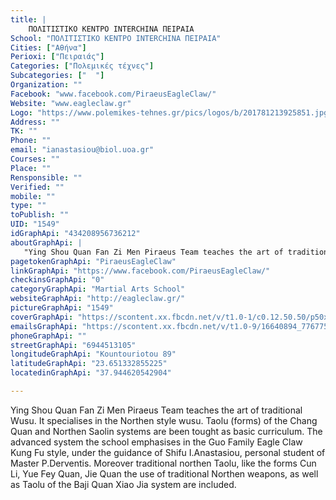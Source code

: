 ```yaml
---
title: |
    ΠΟΛΙΤΙΣΤΙΚΟ ΚΕΝΤΡΟ INTERCHINA ΠΕΙΡΑΙΑ
School: "ΠΟΛΙΤΙΣΤΙΚΟ ΚΕΝΤΡΟ INTERCHINA ΠΕΙΡΑΙΑ"
Cities: ["Αθήνα"]
Perioxi: ["Πειραιάς"]
Categories: ["Πολεμικές τέχνες"]
Subcategories: ["  "]
Organization: ""
Facebook: "www.facebook.com/PiraeusEagleClaw/"
Website: "www.eagleclaw.gr"
Logo: "https://www.polemikes-tehnes.gr/pics/logos/b/201781213925851.jpg"
Address: ""
TK: ""
Phone: ""
email: "ianastasiou@biol.uoa.gr"
Courses: ""
Place: ""
Rensponsible: ""
Verified: ""
mobile: ""
type: ""
toPublish: ""
UID: "1549"
idGraphApi: "434208956736212"
aboutGraphApi: | 
   "Ying Shou Quan Fan Zi Men Piraeus Team teaches the art of traditional Guo Family Eagle Claw and Northern Shaolin style Wusu."
pagetokenGraphApi: "PiraeusEagleClaw"
linkGraphApi: "https://www.facebook.com/PiraeusEagleClaw/"
checkinsGraphApi: "0"
categoryGraphApi: "Martial Arts School"
websiteGraphApi: "http://eagleclaw.gr/"
pictureGraphApi: "1549"
coverGraphApi: "https://scontent.xx.fbcdn.net/v/t1.0-1/c0.12.50.50/p50x50/16508411_776738685816569_7951015152918983959_n.jpg?oh=852e4cb401c3ae24a2455275d02400ba&amp;oe=5B40186E"
emailsGraphApi: "https://scontent.xx.fbcdn.net/v/t1.0-9/16640894_776775312479573_6423138756447706312_n.jpg?oh=4928612812ab70713d4a145c52adfff7&amp;oe=5AFF806C"
phoneGraphApi: ""
streetGraphApi: "6944513105"
longitudeGraphApi: "Kountouriotou 89"
latitudeGraphApi: "23.651332855225"
locatedinGraphApi: "37.944620542904"

---
```


Ying Shou Quan Fan Zi Men Piraeus Team teaches the art of traditional Wusu. It specialises in the Northen style wusu. Taolu (forms) of the Chang Quan and Northen Saolin systems are been tought as basic curriculum. The advanced system the school emphasises in the Guo Family Eagle Claw Kung Fu style, under the guidance of Shifu I.Anastasiou, personal student of Master P.Derventis. Moreover traditional northen Taolu, like the forms Cun Li, Yue Fey Quan, Jie Quan the use of traditional Northen weapons, as well as Taolu of the Baji Quan Xiao Jia system are included. 

